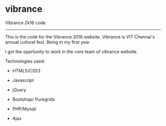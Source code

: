 # vibrance
Vibrance 2k16 code
___

This is the code for the Vibrance 2016 website. Vibrance is VIT Chennai's annual cultural fest. Being in my first year

I got the opprtunity to work in the core team of vibrance website.

Technologies used:

+ HTML5/CSS3

+ Javascript

+ jQuery

+ Bootstrap/ Puregrids

+ PHP/Mysqli

+ Ajax
